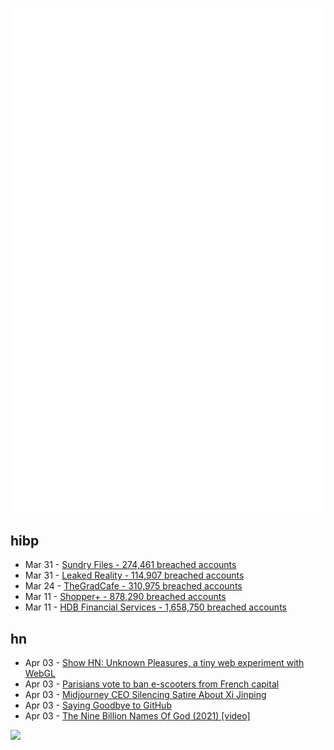 ![Metrics](https://raw.githubusercontent.com/phixion/phixion/master/metrics.svg)

## hibp

<!--
for https://github.com/phixion/phixion/blob/main/.github/workflows/feeds.yml
-->
<!--START_SECTION:haveibeenpwnd-->
- Mar 31 - [Sundry Files - 274,461 breached accounts](https://haveibeenpwned.com/PwnedWebsites#SundryFiles)
- Mar 31 - [Leaked Reality - 114,907 breached accounts](https://haveibeenpwned.com/PwnedWebsites#LeakedReality)
- Mar 24 - [TheGradCafe - 310,975 breached accounts](https://haveibeenpwned.com/PwnedWebsites#TheGradCafe)
- Mar 11 - [Shopper+ - 878,290 breached accounts](https://haveibeenpwned.com/PwnedWebsites#ShopperPlus)
- Mar 11 - [HDB Financial Services - 1,658,750 breached accounts](https://haveibeenpwned.com/PwnedWebsites#HDBFinancialServices)
<!--END_SECTION:haveibeenpwnd-->

## hn

<!--
for https://github.com/phixion/phixion/blob/main/.github/workflows/feeds.yml
-->
<!--START_SECTION:hn-->
- Apr 03 - [Show HN: Unknown Pleasures, a tiny web experiment with WebGL](https://pouria.dev/unknown-pleasures)
- Apr 03 - [Parisians vote to ban e-scooters from French capital](https://www.reuters.com/world/europe/parisians-vote-ban-e-scooters-french-capital-2023-04-02/)
- Apr 03 - [Midjourney CEO Silencing Satire About Xi Jinping](https://www.techdirt.com/2023/03/31/midjourney-ceo-says-political-satire-in-china-is-pretty-not-okay-but-apparently-silencing-satire-about-xi-jinping-is-pretty-okay/)
- Apr 03 - [Saying Goodbye to GitHub](https://ersei.net/en/blog/bye-bye-github)
- Apr 03 - [The Nine Billion Names Of God (2021) [video]](https://www.youtube.com/watch?v=UtvS9UXTsPI)
<!--END_SECTION:hn-->

<!--
for https://yhype.me
-->
![](https://hit.yhype.me/github/profile?user_id=13013670)
